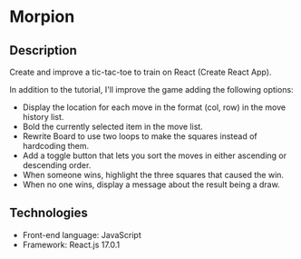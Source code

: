 # Morpion
## Description
Create and improve a tic-tac-toe to train on React (Create React App).

In addition to the tutorial, I'll improve the game adding the following options:

* Display the location for each move in the format (col, row) in the move history list.
* Bold the currently selected item in the move list.
* Rewrite Board to use two loops to make the squares instead of hardcoding them.
* Add a toggle button that lets you sort the moves in either ascending or descending order.
* When someone wins, highlight the three squares that caused the win.
* When no one wins, display a message about the result being a draw.


## Technologies
* Front-end language: JavaScript
* Framework: React.js 17.0.1
